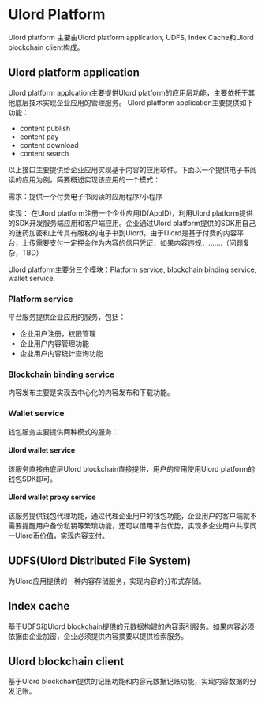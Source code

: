 # Ulord Platform
Ulord platform 主要由Ulord platform application, UDFS, Index Cache和Ulord blockchain client构成。

## Ulord platform application
Ulord platform applcation主要提供Ulord platform的应用层功能，主要依托于其他底层技术实现企业应用的管理服务。
Ulord platform application主要提供如下功能：
- content publish
- content pay
- content download
- content search

以上接口主要提供给企业应用实现基于内容的应用软件。下面以一个提供电子书阅读的应用为例，简要概述实现该应用的一个模式：

需求：提供一个付费电子书阅读的应用程序/小程序

实现：
在Ulord platform注册一个企业应用ID(AppID)，利用Ulord platform提供的SDK开发服务端应用和客户端应用。企业通过Ulord platform提供的SDK用自己的迷药加密和上传具有版权的电子书到Ulord，由于Ulord是基于付费的内容平台，上传需要支付一定押金作为内容的信用凭证，如果内容违规，.......（问题复杂，TBD）

Ulord platform主要分三个模块：Platform service, blockchain binding service, wallet service.

### Platform service
平台服务提供企业应用的服务，包括：
- 企业用户注册，权限管理
- 企业用户内容管理功能
- 企业用户内容统计查询功能

### Blockchain binding service
内容发布主要是实现去中心化的内容发布和下载功能。

### Wallet service
钱包服务主要提供两种模式的服务：
#### Ulord wallet service
该服务直接由底层Ulord blockchain直接提供，用户的应用使用Ulord platform的钱包SDK即可。
#### Ulord wallet proxy service
该服务提供钱包代理功能，通过代理企业用户的钱包功能，企业用户的客户端就不需要提醒用户备份私钥等繁琐功能，还可以借用平台优势，实现多企业用户共享同一Ulord币价值，实现内容支付。

## UDFS(Ulord Distributed File System)
为Ulord应用提供的一种内容存储服务，实现内容的分布式存储。

## Index cache
基于UDFS和Ulord blockchain提供的元数据构建的内容索引服务。如果内容必须依据由企业加密，企业必须提供内容摘要以提供检索服务。

## Ulord blockchain client
基于Ulord blockchain提供的记账功能和内容元数据记账功能，实现内容数据的分发记账。

